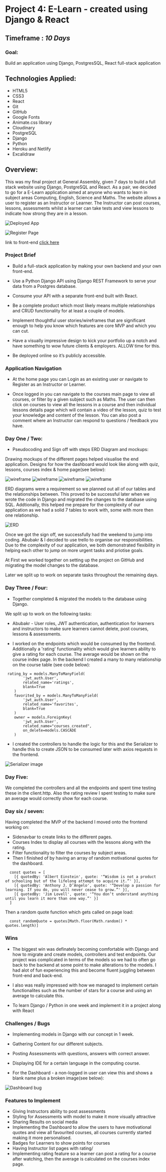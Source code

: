 # Project 4: E-Learn - created using Django & React
## Timeframe : *10 Days*
### Goal: 

Build an application using Django, PostgresSQL, React full-stack application

## Technologies Applied:

- HTML5
- CSS3
- React
- Git
- GitHub
- Google Fonts
- Animate.css library
- Cloudinary
- PostgreSQL
- Django
- Python
- Heroku and Netlify
- Excalidraw

## Overview:

This was my final project at General Assembly, given 7 days to build a full stack website using Django, PostgreSQL and React. As a pair, we decided to go for a E-Learn application aimed at anyone who wants to learn in subject areas Computing, English, Science and Maths. The website allows a user to register as an Instructor or Learner. The Instructor can post courses, lessons, assessments whilst a learner can take tests and view lessons to indicate how strong they are in a lesson.

![Deployed App](image/deployed-app.png)

![Register Page](image/register-page.png)

link to front-end [click here](https://github.com/rizwanakhtar7/project-4-client/tree/main)


### Project Brief

- Build a full-stack application by making your own backend and your own front-end.

- Use a Python Django API using Django REST Framework to serve your data from a Postgres database.

- Consume your API with a separate front-end built with React.

- Be a complete product which most likely means multiple relationships and CRUD functionality for at least a couple of models.

- Implement thoughtful user stories/wireframes that are significant enough to help you know which features are core MVP and which you can cut.

- Have a visually impressive design to kick your portfolio up a notch and have something to wow future clients & employers. ALLOW time for this.

- Be deployed online so it’s publicly accessible.


### Application Navigation

- At the home page you can Login as an existing user or navigate to Register as an Instructor or Learner. 

- Once logged in you can navigate to the courses main page to view all courses, or filter by a given subject such as Maths. The user can then click on courses to view all the lessons in a course and then individual lessons details page which will contain a video of the lesson, quiz to test your knowledge and content of the lesson. You can also post a comment where an Instructor can respond to  questions / feedback you have.

### Day One / Two:
* Pseudocoding and Sign off with steps ERD Diagram and mockups:

 Drawing mockups of the different pages helped visualise the end application. Designs for how the dashboard would look like along with quiz, lessons, courses index & home page(see below):

![wireframe](image/wireframe-1.png)
![wireframe](image/wireframe-2.png)
![wireframe](image/wireframe-3.png)
![wireframe](image/wireframe-4.png)

 ERD diagrams were a requirement so we planned out all of our tables and the relationships between. This proved to be successful later when we wrote the code in Django and migrated the changes to the database using SQL. Addtionally, this helped me prepare for the complexity of our application as we had a solid 7 tables to work with, some with more then one relationship.

![ERD](image/erd.png)

Once we got the sign off, we successfully had the weekend to jump into coding. Abubakr & I decided to use trello to organise our responsibilities. Due to the complexity of our application, we both demonstrated flexibility in helping each other to jump on more urgent tasks and priotise goals.

At First we worked together on setting up the project on GitHub and migrating the model changes to the database.

Later we split up to work on separate tasks throughout the remaining days.

### Day Three / Four:

- Together completed & migrated the models to the database using Django.  

We split up to work on the following tasks:

- Abubakr - User roles, JWT authentication, authentication for learners and instructors to make sure learners cannot delete, post courses, lessons & assessments.

- I worked on the endpoints which would be consumed by the frontend. Additionally a 'rating' functionality which would give learners ability to give a rating for each course. The average would be shown on the course index page. In the backend I created a many to many relationship on the course table (see code below): 

```
 rating_by = models.ManyToManyField(
        'jwt_auth.User',
        related_name='ratings',
        blank=True
    )
    favorited_by = models.ManyToManyField(
        'jwt_auth.User',
        related_name='favorites',
        blank=True
    )
    owner = models.ForeignKey(
        'jwt_auth.User',
        related_name="courses_created",
        on_delete=models.CASCADE
    )

```

- I created the controllers to handle the logic for this and the Serializer to handle this to create JSON to be consumed later with axios requests in the frontend.

![Serializer image](image/python-models.png)


### Day Five:

We completed the controllers and all the endpoints and spent time testing these in the client.http. Also the rating review I spent testing to make sure an average would correctly show for each course.

### Day six / seven:

Having completed the MVP of the backend I moved onto the frontend working on:
- Sidenavbar to create links to the different pages.
- Courses Index to display all courses with the lessons along with the rating.
- Filter functionality to filter the courses by subject areas.
- Then I finished of by having an array of random motivational quotes for the dashboard.

```
  const quotes = [
    [{ quotedBy: 'Albert Einstein', quote: '“Wisdom is not a product of schooling but of the lifelong attempt to acquire it.”' }],
    [{ quotedBy: 'Anthony J. D’Angelo', quote: '“Develop a passion for learning. If you do, you will never cease to grow.”' }],
    [{ quotedBy: 'Jim Lovell', quote: '“You don’t understand anything until you learn it more than one way.”' }]
  ]

  ```

Then a random quote function which gets called on page load:

```
  const randomQuote = quotes[Math.floor(Math.random() * quotes.length)]

```


### Wins
- The biggest win was definately becoming comfortable with Django and how to migrate and create models, controllers and test endpoints. Our project was complicated in terms of the models  so we had to often go back to the backend at some point to make alterations to the models. I had alot of fun experiencing this and become fluent juggling between front-end and back-end.

- I also was really impressed with how we managed to implement certain functionalites such as the number of stars for a course and using an average to calculate this.

- To learn Django / Python in one week and implement it in a project along with React

### Challenges / Bugs
- Implementing models in Django with our concept in 1 week.

- Gathering Content for our different subjects.

- Posting Assessments with questions, answers with correct answer.

- Displaying IDE for a certain language in the computing course. 

- For the Dashboard - a non-logged in user can view this and shows a blank name plus a broken image(see below):

![Dashboard bug](image/dashboard-bug.png)



### Features to Implement 
- Giving Instructors ability to post assessments
- Styling for Assessments with model to make it more visually attractive
- Sharing Results on social media
- Implementing the Dashboard to allow the users to have motivational quotes and view all favourited courses, all courses currently started making it more personalised.
- Badges for Learners to show points for courses
- Having Instructor list pages with rating/ 
- Implementing rating feature so a learner can post a rating for a course after watching, then the average is calculated on the courses index page.




